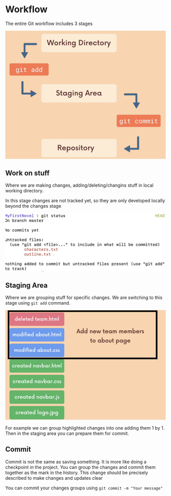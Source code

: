 # Workflow

The entire Git workflow includes 3 stages

![alt text](./screenshots/image_02_01.png)

## **Work on stuff**
Where we are making changes, adding/deleting/changins stuff in local working directory. 

In this stage changes are not tracked yet, so they are only developed locally beyond the changes stage

![alt text](./screenshots/image_02_03.png)


## **Staging Area** 
Where we are grouping stuff for specific changes. We are switching to this stage using `git add` command.

![alt text](./screenshots/image_02_02.png)

For example we can group highlighted changes into one adding them 1 by 1. Then in the staging area you can prepare them for commit.


## **Commit**

Commit is not the same as saving something. It is more like doing a checkpoint in the project. You can group the changes and commit them together as the mark in the history. This change should be precisely described to make changes and updates clear

You can commit your changes groups using `git commit -m "Your message"`